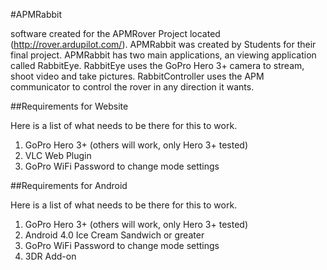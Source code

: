 #APMRabbit

software created for the APMRover Project located (http://rover.ardupilot.com/). 
APMRabbit was created by Students for their final project. APMRabbit has two main applications, an viewing application called RabbitEye. 
RabbitEye uses the GoPro Hero 3+ camera to stream, shoot video and take pictures. 
RabbitController uses the APM communicator to control the rover in any direction it wants.

##Requirements for Website

Here is a list of what needs to be there for this to work.

1. GoPro Hero 3+ (others will work, only Hero 3+ tested)
2. VLC Web Plugin
3. GoPro WiFi Password to change mode settings


##Requirements for Android

Here is a list of what needs to be there for this to work.

1. GoPro Hero 3+ (others will work, only Hero 3+ tested)
2. Android 4.0 Ice Cream Sandwich or greater
3. GoPro WiFi Password to change mode settings
4. 3DR Add-on
